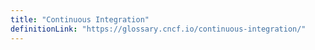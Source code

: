 ```yaml
---
title: "Continuous Integration"
definitionLink: "https://glossary.cncf.io/continuous-integration/"
---
```

